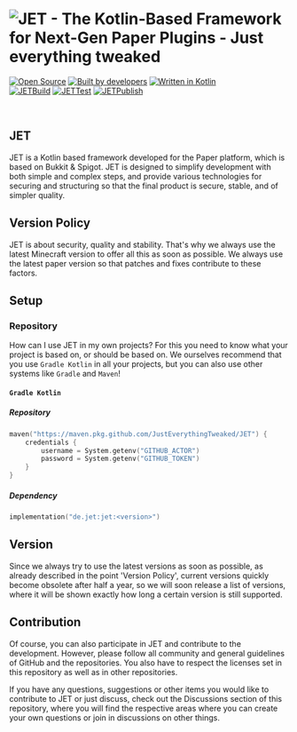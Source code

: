 # ![JET - The Kotlin-Based Framework for Next-Gen Paper Plugins - Just everything tweaked](https://user-images.githubusercontent.com/28064149/126283274-71633d1c-95ec-407d-ab71-c7db9e96a3d5.gif)

[![Open Source](https://forthebadge.com/images/badges/open-source.svg)](https://github.com/JustEverythingTweaked/JET/blob/main/LICENSE)
[![Built by developers](https://forthebadge.com/images/badges/built-by-developers.svg)](https://github.com/JustEverythingTweaked/JET/graphs/contributors)
[![Written in Kotlin](https://forthebadge.com/images/badges/makes-people-smile.svg)](https://github.com/JetBrains/kotlin)
<br>
[![JETBuild](https://github.com/JustEverythingTweaked/JET/actions/workflows/build-JET.yml/badge.svg)](https://github.com/JustEverythingTweaked/JET/actions/workflows/build-JET.yml)
[![JETTest](https://github.com/JustEverythingTweaked/JET/actions/workflows/test-JET.yml/badge.svg)](https://github.com/JustEverythingTweaked/JET/actions/workflows/test-JET.yml)
[![JETPublish](https://github.com/JustEverythingTweaked/JET/actions/workflows/publish-JET.yml/badge.svg)](https://github.com/JustEverythingTweaked/JET/actions/workflows/publish-JET.yml)

<br>

## JET

JET is a Kotlin based framework developed for the Paper platform, which is based on Bukkit & Spigot.
JET is designed to simplify development with both simple and complex steps, and provide various technologies for securing and structuring so that the final product is secure, stable, and of simpler quality.

## Version Policy

JET is about security, quality and stability. That's why we always use the latest Minecraft version to offer all this as soon as possible. We always use the latest paper version so that patches and fixes contribute to these factors.

## Setup

### Repository

How can I use JET in my own projects? For this you need to know what your project is based on, or should be based on.
We ourselves recommend that you use `Gradle Kotlin` in all your projects, but you can also use other systems like `Gradle` and `Maven`!

#### `Gradle Kotlin`
##### Repository 
```kotlin
maven("https://maven.pkg.github.com/JustEverythingTweaked/JET") {
    credentials {
        username = System.getenv("GITHUB_ACTOR")
        password = System.getenv("GITHUB_TOKEN")
    }
}
```

##### Dependency
```kotlin
implementation("de.jet:jet:<version>")
```

## Version

Since we always try to use the latest versions as soon as possible, as already described in the point 'Version Policy', current versions quickly become obsolete after half a year, so we will soon release a list of versions, where it will be shown exactly how long a certain version is still supported.

## Contribution

Of course, you can also participate in JET and contribute to the development. However, please follow all community and general guidelines of GitHub and the repositories. You also have to respect the licenses set in this repository as well as in other repositories.

If you have any questions, suggestions or other items you would like to contribute to JET or just discuss, check out the Discussions section of this repository, where you will find the respective areas where you can create your own questions or join in discussions on other things. 
